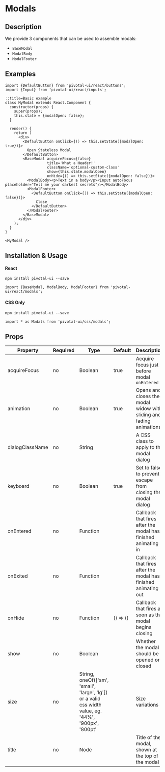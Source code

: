 # Modals

## Description

We provide 3 components that can be used to assemble modals:

* `BaseModal`
* `ModalBody`
* `ModalFooter`

## Examples

```
import {DefaultButton} from 'pivotal-ui/react/buttons';
import {Input} from 'pivotal-ui/react/inputs';
```

```jsx-only
::title=Basic example
class MyModal extends React.Component {
  constructor(props) {
    super(props);
    this.state = {modalOpen: false};
  }

  render() {
    return (
      <div>
        <DefaultButton onClick={() => this.setState({modalOpen: true})}>
          Open Stateless Modal
        </DefaultButton>
        <BaseModal acquireFocus={false}
                   title='What a Header!'
                   className='optional-custom-class'
                   show={this.state.modalOpen}
                   onHide={() => this.setState({modalOpen: false})}>
          <ModalBody><p>Text in a body</p><Input autoFocus placeholder="Tell me your darkest secrets"/></ModalBody>
          <ModalFooter>
            <DefaultButton onClick={() => this.setState({modalOpen: false})}>
              Close
            </DefaultButton>
          </ModalFooter>
        </BaseModal>
      </div>
    );
  }
}

<MyModal />
```
## Installation & Usage

#### React
`npm install pivotal-ui --save`

`import {BaseModal, ModalBody, ModalFooter} from 'pivotal-ui/react/modals';`

#### CSS Only
`npm install pivotal-ui --save`

`import * as Modals from 'pivotal-ui/css/modals';`

## Props

Property        | Required | Type     | Default  | Description
----------------|----------|----------|----------|------------
acquireFocus    | no       | Boolean  | true     | Acquire focus just before modal `onEntered`
animation       | no       | Boolean  | true     | Opens and closes the modal widow with sliding and fading animations.
dialogClassName | no       | String   |          | A CSS class to apply to the modal dialog
keyboard        | no       | Boolean  | true     | Set to false to prevent escape from closing the modal dialog
onEntered       | no       | Function |          | Callback that fires after the modal has finished animating in
onExited        | no       | Function |          | Callback that fires after the modal has finished animating out
onHide          | no       | Function | () => () | Callback that fires as soon as the modal begins closing
show            | no       | Boolean  |          | Whether the modal should be opened or closed
size            | no       | String, oneOf(['sm', 'small', 'large', 'lg']) or a valid css width value, eg. '44%', '900px', '800pt'| | Size variations
title           | no       | Node     |          | Title of the modal, shown at the top of the modal
